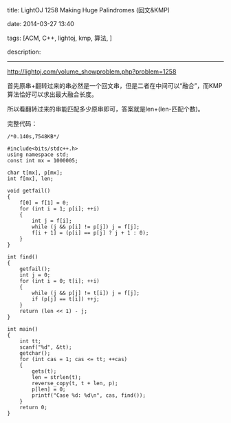 title: LightOJ 1258 Making Huge Palindromes (回文&KMP)

date: 2014-03-27 13:40

tags: [ACM, C++, lightoj, kmp, 算法, ]

description: 

---
[ http://lightoj.com/volume_showproblem.php?problem=1258 ](http://lightoj.com/volume_showproblem.php?problem=1258)

  


首先原串+翻转过来的串必然是一个回文串，但是二者在中间可以“融合”，而KMP算法恰好可以求出最大融合长度。 

所以看翻转过来的串能匹配多少原串即可，答案就是len+(len-匹配个数)。 

  


完整代码：   

    
    
    /*0.140s,7548KB*/
    
    #include<bits/stdc++.h>
    using namespace std;
    const int mx = 1000005;
    
    char t[mx], p[mx];
    int f[mx], len;
    
    void getfail()
    {
    	f[0] = f[1] = 0;
    	for (int i = 1; p[i]; ++i)
    	{
    		int j = f[i];
    		while (j && p[i] != p[j]) j = f[j];
    		f[i + 1] = (p[i] == p[j] ? j + 1 : 0);
    	}
    }
    
    int find()
    {
    	getfail();
    	int j = 0;
    	for (int i = 0; t[i]; ++i)
    	{
    		while (j && p[j] != t[i]) j = f[j];
    		if (p[j] == t[i]) ++j;
    	}
    	return (len << 1) - j;
    }
    
    int main()
    {
    	int tt;
    	scanf("%d", &tt);
    	getchar();
    	for (int cas = 1; cas <= tt; ++cas)
    	{
    		gets(t);
    		len = strlen(t);
    		reverse_copy(t, t + len, p);
    		p[len] = 0;
    		printf("Case %d: %d\n", cas, find());
    	}
    	return 0;
    }
    

  

